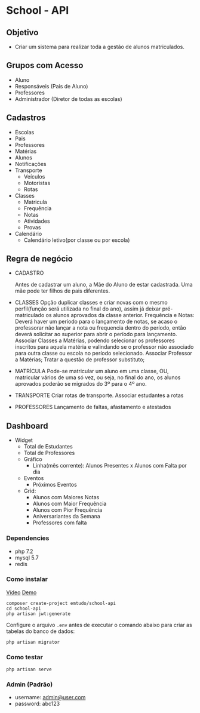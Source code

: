 # School - API

## Objetivo
 - Criar um sistema para realizar toda a gestão de alunos matriculados.

## Grupos com Acesso

* Aluno
* Responsáveis (Pais de Aluno)
* Professores
* Administrador (Diretor de todas as escolas)

## Cadastros

* Escolas
* Pais
* Professores
* Matérias
* Alunos
* Notificações
* Transporte
  - Veículos
  - Motoristas
  - Rotas
* Classes
  - Matricula
  - Frequência
  - Notas
  - Atividades
  - Provas
* Calendário
  - Calendário letivo(por classe ou por escola)


## Regra de negócio

* CADASTRO

  Antes de cadastrar um aluno, a Mãe do Aluno de estar cadastrada.
  Uma mãe pode ter filhos de pais diferentes.

* CLASSES
  Opção duplicar classes e criar novas com o mesmo perfil(função será utilizada no final do ano), assim já deixar pré-matriculado os alunos aprovados da classe anterior.
  Frequência e Notas: Deverá haver um período para o lançamento de notas, se acaso o professorar não lançar a nota ou frequencia dentro do período, então deverá solicitar ao superior para abrir o período para lançamento.
  Associar Classes a Matérias, podendo selecionar os professores inscritos para aquela matéria e valindando se o professor não associado para outra classe ou escola no período selecionado.
  Associar Professor a Matérias;
  Tratar a questão de professor substituto;

* MATRÍCULA
  Pode-se matricular um aluno em uma classe, OU, matricular vários de uma só vez, ou seja, no final do ano, os alunos aprovados poderão se migrados do 3º para o 4º ano.

* TRANSPORTE
  Criar rotas de transporte.
  Associar estudantes a rotas

* PROFESSORES
  Lançamento de faltas, afastamento e atestados

## Dashboard

* Widget
  - Total de Estudantes
  - Total de Professores
  - Gráfico
      - Linha(mês corrente): Alunos Presentes x Alunos com Falta por dia
  - Eventos
      - Próximos Eventos
  - Grid:
      - Alunos com Maiores Notas
      - Alunos com Maior Frequência
      - Alunos com Pior Frequência
      - Aniversariantes da Semana
      - Professores com falta

### Dependencies
  - php 7.2
  - mysql 5.7
  - redis

### Como instalar

[Vídeo](https://www.youtube.com/watch?v=RHxsmFYcmIc)
[Demo](https://www.youtube.com/watch?v=QXI84A-QnUA&t=136s)

```shell
composer create-project emtudo/school-api
cd school-api
php artisan jwt:generate
```

Configure o arquivo `.env`  antes de executar o comando abaixo para criar as tabelas do banco de dados:

```shell
php artisan migrator
```

### Como testar

```shell
php artisan serve
```

### Admin (Padrão)

- username: admin@user.com
- password: abc123

